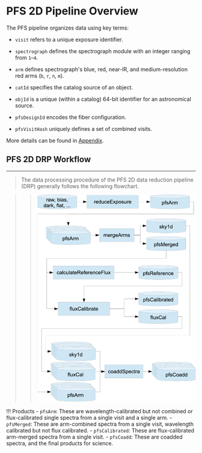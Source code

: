 
# PFS 2D Pipeline Overview

The PFS pipeline organizes data using key terms: 

- `visit` refers to a unique exposure identifier.

- `spectrograph` defines the spectrograph module with an integer ranging from `1`–`4`.

- `arm` defines spectrograph's blue, red, near-IR, and medium-resolution red arms (`b`, `r`, `n`, `m`).

- `catId` specifies the catalog source of an object.

- `objId` is a unique (within a catalog) 64-bit identifier for an astronomical source. 

- `pfsDesignId` encodes the fiber configuration.

- `pfsVisitHash` uniquely defines a set of combined visits.

More details can be found in [Appendix](05_01_app_datamodel.md).

## PFS 2D DRP Workflow

---

> The data processing procedure of the PFS 2D data reduction pipeline (DRP) generally follows the following flowchart.

>> ![Focal plane map](img/pipe2d_flowchart_gen3.png)

!!! Products
    - `pfsArm`: These are wavelength-calibrated but not combined or flux-calibrated single spectra from a single visit and a single arm.
    - `pfsMerged`: These are arm-combined spectra from a single visit, wavelength calibrated but not flux calibrated.
    - `pfsCalibrated`: These are flux-calibrated arm-merged spectra from a single visit.
    - `pfsCoadd`: These are coadded spectra, and the final products for science.

<!-- ## Gen3 PFS 2D DRP

---

The latest PFS 2D data DRP is now based on the third generation (Gen3) LSST middleware.
The transition from the second generation (Gen2) to Gen3 is a project to migrate the 2D data reduction pipeline’s use of the LSST middleware from Gen2 to Gen3.

The LSST middleware is the middle layer between the data and the algorithms responsible for processing the data. It
provides a “data butler” that provides interfaces for reading and writing the data, a “registry” that keeps track of the
data products, and a framework for running algorithms on the data.

The second generation of the LSST middleware (“Gen2”) had two important shortcomings: it did not keep track of
what data products were available, and it did not provide a simple way to parallelize the processing of data. The third
generation of the LSST middleware (“Gen3”) is a complete rewrite that addresses these shortcomings.

The LSST software distributions no longer support the Gen2 middleware, and so access to bug fixes and new features
requires transitioning the PFS 2D DRP to Gen3. This guide attempts to explain the new features of Gen3 and how we
will use them in the PFS 2D DRP, using the [integration test](https://github.com/Subaru-PFS/pfs_pipe2d/blob/gen3/bin/pfs_integration_test.sh) as a tutorial.

## Acknowledgements

---

The PFS 2D DRP Gen3 transition has been a big project that has taken a lot of time and effort, which has been primarily made by Paul Price. 
We are grateful to the LSST pipeline development team for their help in understanding the Gen3 middleware, and how to overcome the peculiar challenges of applying it to the PFS 2D DRP. 
The products should especially ackknowledge the efforts by Jim Bosch, Nate Lust, Tim Jenness and KT Lim, and to Lee Kelvin for
his helpful writeup on using Gen3 for the [MERIAN project](https://hackmd.io/@lsk/merian).
Significant contributions have also been made by Robert Lupton, Kiyoto Yabe, and Masayuki Tanaka. 


!!! note
    This tutorial is based on the documents, *PFS 2D-DRP Gen3 Transition* (by Paul Price) delivered on September 20, 2024 and the *PFS EDR2 Document* delivered on March 4, 2023. The process introduced in this tutorial mostly follows an [earlier tutorial](https://github.com/yirene/pipe2d_tutorial/blob/main/pipe2d_tutorial.md) for Gen2 pipeline, but some tweaks are included, especially considering that we have started the transition to Gen3 from October 2024. The installation, data reduction, and product retrieval implemented on Gen3 are demonstrated by Zhuoming Li and Yongming Liang. 
    
!!! warning
    The configurations implemented in this tutorial may still be revised in the future for better compatibility. 


<!-- !!! note Large-Scale Cluster
    The latest pipeline is expected to be installed on Large-Scale Cluster (LSC) at NAOJ, and the users can directly utilize the ready environment, with only minor preparations to set up local `drp_pfs_data` (from cloning it from PFS GitHub). -->